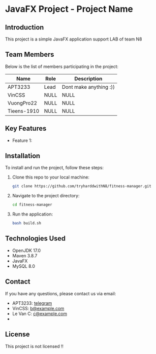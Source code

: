 # JavaFX Project - Project Name

## Introduction
This project is a simple JavaFX application support LAB of team N8

## Team Members
Below is the list of members participating in the project:

| Name              | Role                  | Description                          |
|-------------------|-----------------------|--------------------------------------|
| APT3233           | Lead                  | Dont make anything :))               |
| VinCSS            | NULL                  | NULL                                 |
| VuongPro22        | NULL                  | NULL                                 |
| Tieens-1910       | NULL                  | NULL                                 |

## Key Features
- Feature 1: 

## Installation
To install and run the project, follow these steps:
1. Clone this repo to your local machine:
   ```bash
   git clone https://github.com/tryharddwithN8/fitness-manager.git
   ```
2. Navigate to the project directory:
   ```bash
   cd fitness-manager
   ```
3. Run the application:
   ```bash
   bash build.sh
   ```

## Technologies Used
- OpenJDK 17.0
- Maven 3.8.7
- JavaFX
- MySQL 8.0

## Contact
If you have any questions, please contact us via email:
- APT3233: [telegram](https://t.me/apt3233)
- VinCSS: b@example.com
- Le Van C: c@example.com
- 

## License
This project is not licensed !!
